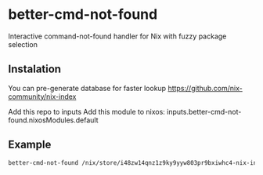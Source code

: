 # better-cmd-not-found

Interactive command-not-found handler for Nix with fuzzy package selection

## Instalation
You can pre-generate database for faster lookup
https://github.com/nix-community/nix-index

Add this repo to inputs
Add this module to nixos:
inputs.better-cmd-not-found.nixosModules.default


## Example
```bash
better-cmd-not-found /nix/store/i48zw14qnz1z9ky9yyw803pr9bxiwhc4-nix-index-0.1.8 clang --help
```
